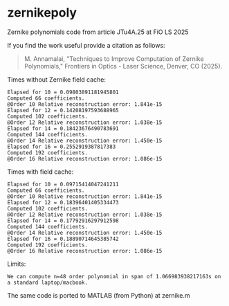 # zernikepoly
Zernike polynomials code from article JTu4A.25 at FiO LS 2025

If you find the work useful provide a citation as follows:
> M. Annamalai, "Techniques to Improve Computation of Zernike Polynomials," Frontiers in Optics - Laser Science, Denver, CO (2025).

Times without Zernike field cache:
```text
Elapsed for 10 = 0.09803891181945801
Computed 66 coefficients.
@Order 10 Relative reconstruction error: 1.841e-15
Elapsed for 12 = 0.14208197593688965
Computed 102 coefficients.
@Order 12 Relative reconstruction error: 1.038e-15
Elapsed for 14 = 0.18423676490783691
Computed 144 coefficients.
@Order 14 Relative reconstruction error: 1.450e-15
Elapsed for 16 = 0.2552919387817383
Computed 192 coefficients.
@Order 16 Relative reconstruction error: 1.086e-15
```

Times with field cache:
```text
Elapsed for 10 = 0.09715414047241211
Computed 66 coefficients.
@Order 10 Relative reconstruction error: 1.841e-15
Elapsed for 12 = 0.18396401405334473
Computed 102 coefficients.
@Order 12 Relative reconstruction error: 1.038e-15
Elapsed for 14 = 0.17792916297912598
Computed 144 coefficients.
@Order 14 Relative reconstruction error: 1.450e-15
Elapsed for 16 = 0.18890714645385742
Computed 192 coefficients.
@Order 16 Relative reconstruction error: 1.086e-15
```

Limits:
```commandline
We can compute n=48 order polynomial in span of 1.066983938217163s on a standard laptop/macbook.
```

The same code is ported to MATLAB (from Python) at zernike.m
